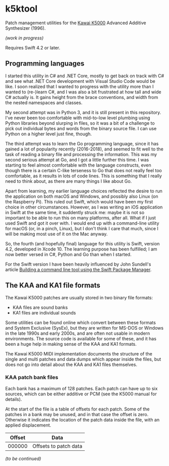 # k5ktool

Patch management utilities for the 
[Kawai K5000](https://en.wikipedia.org/wiki/Kawai_K5000)
Advanced Additive Synthesizer (1996).

_(work in progress)_

Requires Swift 4.2 or later.

## Programming languages

I started this utility in C# and .NET Core, mostly to get back on track
with C# and see what .NET Core development with Visual Studio Code would
be like. I soon realized that I wanted to progress with the utility more
than I wanted to (re-)learn C#, and I was also a bit frustrated at how
tall and wide C# actually is. It gains height from the brace
conventions, and width from the nested namespaces and classes.

My second attempt was in Python 3, and it is still present in this
repository. I've never been too comfortable with mid-to-low level
plumbing using Python libraries beyond slurping in files, so it was a
bit of a challenge to pick out individual bytes and words from the binary
source file. I can use Python on a higher level just fine, though.

The third attempt was to learn the Go programming language, since it has
gained a lot of popularity recently (2016-2018), and seemed to fit well
to the task of reading a binary file and processing the information. This
was my second serious attempt at Go, and I got a little further this time.
I was starting to feel almost comfortable with the language constructs,
even though there is a certain C-like terseness to Go that does not really feel too comfortable, as it results in lots of code lines. This is something
that I really need to think about, as there are many things I like about Go.

Apart from learning, my earlier language choices reflected the desire to
run the application on both macOS and Windows, and possibly also Linux
(on the Raspberry Pi). This ruled out Swift, which would have been my
first choice in other circumstances. However, as I was writing an iOS 
application in Swift at the same time, it suddently struck me: maybe it
is not so important to be able to run this on many platforms, after all.
What if I just used Swift and got it over with. I would end up with a 
command-line utility for macOS (or, in a pinch, Linux), but I don't think
I care that much, since I will be making most use of it on the Mac anyway.

So, the fourth (and hopefully final) language for this utility is Swift, 
version 4.2, developed in Xcode 10. The learning purpose has been 
fulfilled; I am now better versed in C#, Python and Go than when I started.

For the Swift version I have been heavily influenced by John Sundell's
article [Building a command line tool using the Swift Package Manager](https://www.swiftbysundell.com/posts/building-a-command-line-tool-using-the-swift-package-manager).

## The KAA and KA1 file formats

The Kawai K5000 patches are usually stored in two binary file formats:

- KAA files are sound banks
- KA1 files are individual sounds

Some utilities can be found online which convert between these formats
and System Exclusive (SysEx), but they are written for MS-DOS or Windows
in the late 1990s and early 2000s, and are often not usable in modern
environments. The source code is available for some of these, and it has
been a huge help in making sense of the KAA and KA1 formats.

The Kawai K5000 MIDI implementation documents the structure of the
single and multi patches and data dumps which appear inside the files, 
but does not go into detail about the KAA and KA1 files themselves.

### KAA patch bank files

Each bank has a maximum of 128 patches. Each patch can have up to
six sources, which can be either additive or PCM (see the K5000 manual
for details).

At the start of the file is a table of offsets for each patch. Some of the
patches in a bank may be unused, and in that case the offset is zero.
Otherwise it indicates the location of the patch data inside the file,
with an applied displacement.

| Offset | Data |
| ------ | ---- |
| 000000 | Offsets to patch data |

_(to be continued)_
